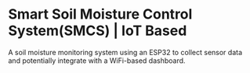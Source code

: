 <h1>Smart Soil Moisture Control System(SMCS) | IoT Based</h1>
<p>A soil moisture monitoring system using an ESP32 to collect sensor data and potentially integrate with a WiFi-based dashboard.</p>
